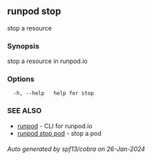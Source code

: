 ## runpod stop

stop a resource

### Synopsis

stop a resource in runpod.io

### Options

```
  -h, --help   help for stop
```

### SEE ALSO

* [runpod](runpod.md)	 - CLI for runpod.io
* [runpod stop pod](runpod_stop_pod.md)	 - stop a pod

###### Auto generated by spf13/cobra on 26-Jan-2024

